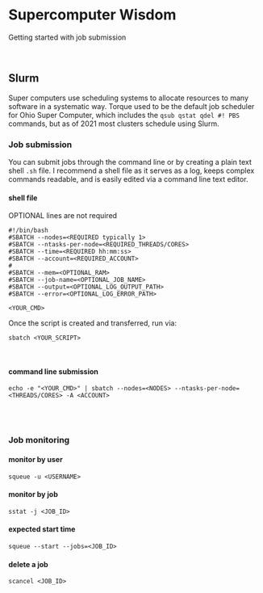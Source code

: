 # Supercomputer Wisdom
Getting started with job submission

<br />

## Slurm
Super computers use scheduling systems to allocate resources to many software in a systematic way. Torque used to 
be the default job scheduler for Ohio Super Computer, which includes the `qsub qstat qdel #! PBS` commands, but 
as of 2021 most clusters schedule using Slurm.

### Job submission
You can submit jobs through the command line or by creating a plain text shell `.sh` file. I recommend a shell 
file as it serves as a log, keeps complex commands readable, and is easily edited via a command line text editor.

#### shell file 

OPTIONAL lines are not required
```
#!/bin/bash
#SBATCH --nodes=<REQUIRED typically 1>
#SBATCH --ntasks-per-node=<REQUIRED_THREADS/CORES>
#SBATCH --time=<REQUIRED hh:mm:ss>
#SBATCH --account=<REQUIRED_ACCOUNT>
#
#SBATCH --mem=<OPTIONAL_RAM>
#SBATCH --job-name=<OPTIONAL_JOB_NAME>
#SBATCH --output=<OPTIONAL_LOG_OUTPUT_PATH>
#SBATCH --error=<OPTIONAL_LOG_ERROR_PATH>

<YOUR_CMD>
```

Once the script is created and transferred, run via:
```
sbatch <YOUR_SCRIPT>
```

<br />

#### command line submission
```
echo -e "<YOUR_CMD>" | sbatch --nodes=<NODES> --ntasks-per-node=<THREADS/CORES> -A <ACCOUNT>
```

<br /><br />

### Job monitoring

#### monitor by user
```
squeue -u <USERNAME>
```

#### monitor by job
```
sstat -j <JOB_ID> 
```

#### expected start time
```
squeue --start --jobs=<JOB_ID>
```

#### delete a job
```
scancel <JOB_ID>
```
